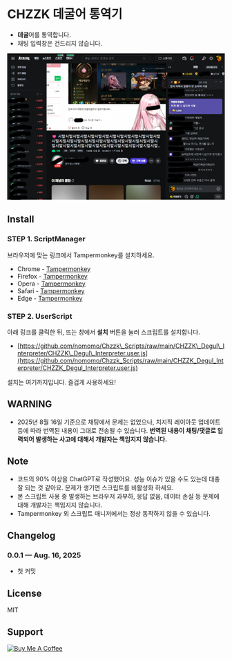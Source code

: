 # CHZZK 데굴어 통역기

* **데굴**어를 통역합니다.
* 채팅 입력창은 건드리지 않습니다.

<img src="preview.png" alt="preview" width="800">

## Install

### STEP 1. ScriptManager

브라우저에 맞는 링크에서 Tampermonkey를 설치하세요.

* Chrome - [Tampermonkey](https://chrome.google.com/webstore/detail/tampermonkey/dhdgffkkebhmkfjojejmpbldmpobfkfo)
* Firefox - [Tampermonkey](https://addons.mozilla.org/ko/firefox/addon/tampermonkey/)
* Opera - [Tampermonkey](https://addons.opera.com/extensions/details/tampermonkey-beta/)
* Safari - [Tampermonkey](https://safari.tampermonkey.net/tampermonkey.safariextz)
* Edge - [Tampermonkey](https://microsoftedge.microsoft.com/addons/detail/tampermonkey/iikmkjmpaadaobahmlepeloendndfphd)

### STEP 2. UserScript

아래 링크를 클릭한 뒤, 뜨는 창에서 **설치** 버튼을 눌러 스크립트를 설치합니다.

* [https://github.com/nomomo/Chzzk\_Scripts/raw/main/CHZZK\_Degul\_Interpreter/CHZZK\_Degul\_Interpreter.user.js](https://github.com/nomomo/Chzzk_Scripts/raw/main/CHZZK_Degul_Interpreter/CHZZK_Degul_Interpreter.user.js)

설치는 여기까지입니다. 즐겁게 사용하세요!

## WARNING
- 2025년 8월 16일 기준으로 채팅에서 문제는 없었으나, 치지직 레이아웃 업데이트 등에 따라 번역된 내용이 그대로 전송될 수 있습니다. **번역된 내용이 채팅/댓글로 입력되어 발생하는 사고에 대해서 개발자는 책임지지 않습니다.**

## Note

- 코드의 90% 이상을 ChatGPT로 작성했어요. 성능 이슈가 있을 수도 있는데 대충 잘 되는 것 같아요. 문제가 생기면 스크립트를 비활성화 하세요.
- 본 스크립트 사용 중 발생하는 브라우저 과부하, 응답 없음, 데이터 손실 등 문제에 대해 개발자는 책임지지 않습니다.
- Tampermonkey 외 스크립트 매니저에서는 정상 동작하지 않을 수 있습니다.

## Changelog

### 0.0.1 — Aug. 16, 2025

* 첫 커밋

## License

MIT

## Support

<a href="https://www.buymeacoffee.com/nomomo" target="_blank"><img src="https://cdn.buymeacoffee.com/buttons/default-yellow.png" alt="Buy Me A Coffee" height="60"></a>
